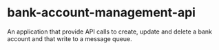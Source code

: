 bank-account-management-api
===========================

An application that provide API calls to create, update and delete a bank account and that write to a message queue.
